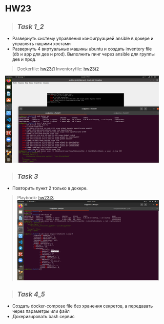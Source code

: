 # HW23

>## _Task 1_2_

- Развернуть систему управления конфигруацией ansible в докере и управлять нашими хостами
- Развернуть 4 виртуальные машины ubuntu и создать inventory file (db и app для дев и prod). Выполнить пинг через ansible для группы дев и прод.

> Dockerfile: [hw23t1](https://github.com/KonstantinSafronov/DOS07/blob/HW23/HW23dir/t1/Dockerfile)
> Inventoryfile: [hw23t2](https://github.com/KonstantinSafronov/DOS07/blob/HW23/HW23dir/t2/hosts)

[![hw23t1pic](https://github.com/KonstantinSafronov/DOS07/blob/HW23/HW23dir/pics/hw23pic1_1.png)](https://github.com/KonstantinSafronov/DOS07/blob/HW23/HW23dir/pics/hw23pic1_1.png)

>## _Task 3_

- Повторить пункт 2 только в докере.
> Playbook: [hw23t3](https://github.com/KonstantinSafronov/DOS07/blob/HW23/HW23dir/t2/t2playbook.yml)
[![hw23t3pic](https://github.com/KonstantinSafronov/DOS07/blob/HW23/HW23dir/pics/hw23pic1_2.png)](https://github.com/KonstantinSafronov/DOS07/blob/HW23/HW23dir/pics/hw23pic1_2.png)

>## _Task 4_5_

- Создать docker-compose file без хранения секретов, а передавать через параметры или файл
- Докеризировать bash сервис
